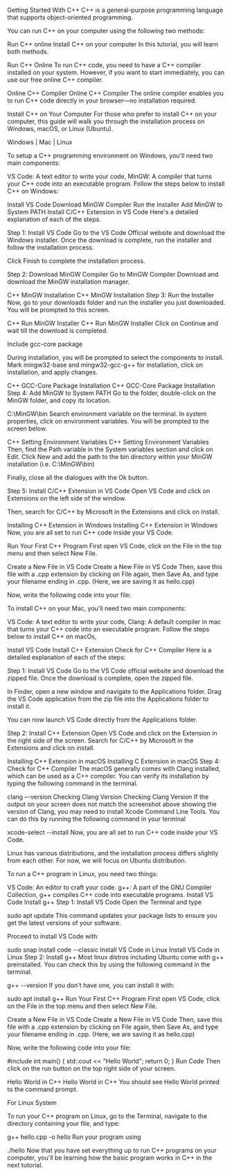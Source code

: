 Getting Started With C++
C++ is a general-purpose programming language that supports object-oriented programming.

You can run C++ on your computer using the following two methods:

Run C++ online
Install C++ on your computer
In this tutorial, you will learn both methods.

Run C++ Online
To run C++ code, you need to have a C++ compiler installed on your system. However, if you want to start immediately, you can use our free online C++ compiler.

Online C++ Compiler
Online C++ Compiler
The online compiler enables you to run C++ code directly in your browser—no installation required.

Install C++ on Your Computer
For those who prefer to install C++ on your computer, this guide will walk you through the installation process on Windows, macOS, or Linux (Ubuntu).

Windows | Mac | Linux

To setup a C++ programming environment on Windows, you'll need two main components:

VS Code: A text editor to write your code,
MinGW: A compiler that turns your C++ code into an executable program.
Follow the steps below to install C++ on Windows:

Install VS Code
Download MinGW Compiler
Run the Installer
Add MinGW to System PATH
Install C/C++ Extension in VS Code
Here's a detailed explanation of each of the steps.

Step 1: Install VS Code
Go to the VS Code Official website and download the Windows installer. Once the download is complete, run the installer and follow the installation process.

Click Finish to complete the installation process.

Step 2: Download MinGW Compiler
Go to MinGW Compiler Download and download the MinGW installation manager.

C++ MinGW Installation
C++ MinGW Installation
Step 3: Run the Installer
Now, go to your downloads folder and run the installer you just downloaded. You will be prompted to this screen.

C++ Run MinGW Installer
C++ Run MinGW Installer
Click on Continue and wait till the download is completed.

Include gcc-core package

During installation, you will be prompted to select the components to install. Mark mingw32-base and mingw32-gcc-g++ for installation, click on installation, and apply changes.

C++ GCC-Core Package Installation
C++ GCC-Core Package Installation
Step 4: Add MinGW to System PATH
Go to the folder, double-click on the MinGW folder, and copy its location.

C:\MinGW\bin
Search environment variable on the terminal. In system properties, click on environment variables. You will be prompted to the screen below.

C++ Setting Environment Variables
C++ Setting Environment Variables
Then, find the Path variable in the System variables section and click on Edit. Click New and add the path to the bin directory within your MinGW installation (i.e. C:\MinGW\bin)

Finally, close all the dialogues with the Ok button.

Step 5: Install C/C++ Extension in VS Code
Open VS Code and click on Extensions on the left side of the window.

Then, search for C/C++ by Microsoft in the Extensions and click on install.

Installing C++ Extension in Windows
Installing C++ Extension in Windows
Now, you are all set to run C++ code inside your VS Code.

Run Your First C++ Program
First open VS Code, click on the File in the top menu and then select New File.

Create a New File in VS Code
Create a New File in VS Code
Then, save this file with a .cpp extension by clicking on File again, then Save As, and type your filename ending in .cpp. (Here, we are saving it as hello.cpp)

Now, write the following code into your file:

To install C++ on your Mac, you'll need two main components:

VS Code: A text editor to write your code,
Clang: A default compiler in mac that turns your C++ code into an executable program.
Follow the steps below to install C++ on macOs,

Install VS Code
Install C++ Extension
Check for C++ Compiler
Here is a detailed explanation of each of the steps:

Step 1: Install VS Code
Go to the VS Code official website and download the zipped file. Once the download is complete, open the zipped file.

In Finder, open a new window and navigate to the Applications folder. Drag the VS Code application from the zip file into the Applications folder to install it.

You can now launch VS Code directly from the Applications folder.

Step 2: Install C++ Extension
Open VS Code and click on the Extension in the right side of the screen. Search for C/C++ by Microsoft in the Extensions and click on install.

Installing C++ Extension in macOS
Installing C Extension in macOS
Step 4: Check for C++ Compiler
The macOS generally comes with Clang installed, which can be used as a C++ compiler. You can verify its installation by typing the following command in the terminal.

clang –-version
Checking Clang Version
Checking Clang Version
If the output on your screen does not match the screenshot above showing the version of Clang, you may need to install Xcode Command Line Tools. You can do this by running the following command in your terminal

xcode-select --install
Now, you are all set to run C++ code inside your VS Code.

Linux has various distributions, and the installation process differs slightly from each other. For now, we will focus on Ubuntu distribution.

To run a C++ program in Linux, you need two things:

VS Code: An editor to craft your code.
g++: A part of the GNU Compiler Collection, g++ compiles C++ code into executable programs.
Install VS Code
Install g++
Step 1: Install VS Code
Open the Terminal and type

sudo apt update 
This command updates your package lists to ensure you get the latest versions of your software.

Proceed to install VS Code with

sudo snap install code --classic 
Install VS Code in Linux
Install VS Code in Linux
Step 2: Install g++
Most linux distros including Ubuntu come with g++ preinstalled. You can check this by using the following command in the terminal.

g++ --version
If you don't have one, you can install it with:

sudo apt install g++
Run Your First C++ Program
First open VS Code, click on the File in the top menu and then select New File.

Create a New File in VS Code
Create a New File in VS Code
Then, save this file with a .cpp extension by clicking on File again, then Save As, and type your filename ending in .cpp. (Here, we are saving it as hello.cpp)

Now, write the following code into your file:

#include <iostream>
int main() {
    std::cout << "Hello World";
    return 0;
}
Run Code
Then click on the run button on the top right side of your screen.

Hello World in C++
Hello World in C++
You should see Hello World printed to the command prompt.

For Linux System

To run your C++ program on Linux, go to the Terminal, navigate to the directory containing your file, and type:

g++ hello.cpp -o hello 
Run your program using

./hello 
Now that you have set everything up to run C++ programs on your computer, you'll be learning how the basic program works in C++ in the next tutorial.

